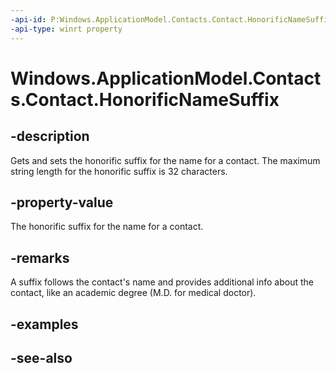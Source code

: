 ```yaml
---
-api-id: P:Windows.ApplicationModel.Contacts.Contact.HonorificNameSuffix
-api-type: winrt property
---
```


<!-- Property syntax
public string HonorificNameSuffix { get;  set; }
-->

# Windows.ApplicationModel.Contacts.Contact.HonorificNameSuffix

## -description
Gets and sets the honorific suffix for the name for a contact. The maximum string length for the honorific suffix is 32 characters.

## -property-value
The honorific suffix for the name for a contact.

## -remarks
A suffix follows the contact's name and provides additional info about the contact, like an academic degree (M.D. for medical doctor).

## -examples

## -see-also
